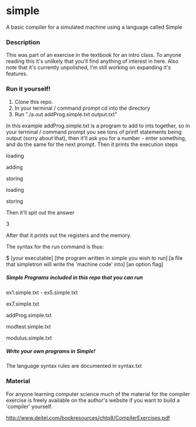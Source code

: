 # simple
A basic compiler for a simulated machine using a language called Simple

### Description
This was part of an exercise in the textbook for an intro class.
To anyone reading this it's unlikely that you'll find anything of interest in here. 
Also note that it's currently unpolished, I'm still working on expanding it's features.

### Run it yourself!
1.  Clone this repo.
2.  In your terminal / command prompt cd into the directory
3.  Run "./a.out addProg.simple.txt output.txt"

In this example addProg.simple.txt is a program to add to ints together, so in your terminal / command prompt you see tons of printf statements being output (sorry about that), then it'll ask you for a number - enter something, and do the same for the next prompt. Then it prints the execution steps

loading

adding

storing

loading

storing


Then it'll spit out the answer

3

After that it prints out the registers and the memory.

The syntax for the run command is thus:

$ [your executable] [the program written in simple you wish to run] [a file that simpletron will write the 'machine code' into] [an option flag]

##### Simple Programs included in this repo that you can run 
ex1.simple.txt - ex5.simple.txt

ex7.simple.txt

addProg.simple.txt

modtest.simple.txt

modulus.simple.txt

##### Write your own programs in Simple!
The language syntax rules are documented in syntax.txt

### Material
For anyone learning computer science much of the material for the compiler exercise is freely available on the author's website if you want to build a 'compiler' yourself.

http://www.deitel.com/bookresources/chtp8/CompilerExercises.pdf
